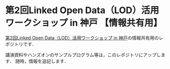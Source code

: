 # 第2回Linked Open Data（LOD）活用ワークショップ in 神戸 【情報共有用】
[第2回Linked Open Data（LOD）活用ワークショップ in 神戸](http://lod-ws2.peatix.com)の情報共有用のレポジトリです．

講演資料やハンズオンのサンプルプログラム等は，このレポジトリにアップします．
随時，情報を追記します．

